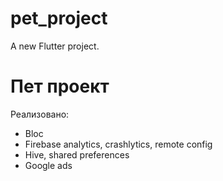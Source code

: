 # pet_project

A new Flutter project.

# Пет проект
Реализовано:
- Bloc
- Firebase analytics, crashlytics, remote config
- Hive, shared preferences
- Google ads

